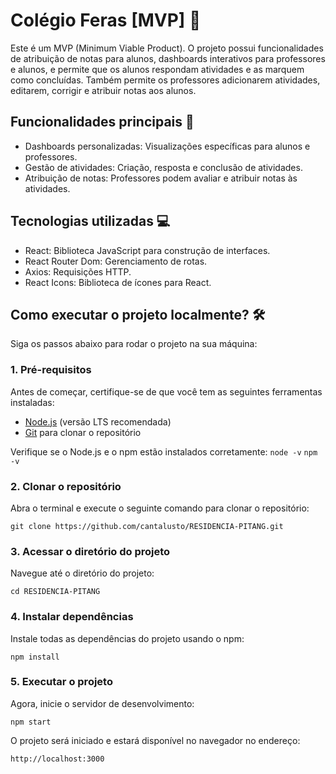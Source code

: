 # Colégio Feras [MVP] 🚀
Este é um MVP (Minimum Viable Product). O projeto possui funcionalidades de atribuição de notas para alunos, dashboards interativos para professores e alunos, e permite que os alunos respondam atividades e as marquem como concluídas. Também permite os professores adicionarem atividades, editarem, corrigir e atribuir notas aos alunos.

## Funcionalidades principais 🌟
- Dashboards personalizadas: Visualizações específicas para alunos e professores.
- Gestão de atividades: Criação, resposta e conclusão de atividades.
- Atribuição de notas: Professores podem avaliar e atribuir notas às atividades.

## Tecnologias utilizadas 💻
- React: Biblioteca JavaScript para construção de interfaces.
- React Router Dom: Gerenciamento de rotas.
- Axios: Requisições HTTP.
- React Icons: Biblioteca de ícones para React.

## Como executar o projeto localmente? 🛠️
Siga os passos abaixo para rodar o projeto na sua máquina:

### 1. Pré-requisitos
Antes de começar, certifique-se de que você tem as seguintes ferramentas instaladas:
- [Node.js](https://nodejs.org/en) (versão LTS recomendada)
- [Git](https://git-scm.com/) para clonar o repositório

Verifique se o Node.js e o npm estão instalados corretamente:
``node -v``
``npm -v``

### 2. Clonar o repositório
Abra o terminal e execute o seguinte comando para clonar o repositório:
```
git clone https://github.com/cantalusto/RESIDENCIA-PITANG.git
```
### 3. Acessar o diretório do projeto
Navegue até o diretório do projeto:
```
cd RESIDENCIA-PITANG
```
### 4. Instalar dependências
Instale todas as dependências do projeto usando o npm:
```
npm install
```
### 5. Executar o projeto
Agora, inicie o servidor de desenvolvimento:
```
npm start
```
O projeto será iniciado e estará disponível no navegador no endereço:
```
http://localhost:3000
```


